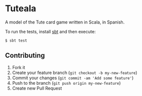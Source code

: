 # Tuteala

A model of the Tute card game written in Scala, in Spanish.

To run the tests, install [sbt](https://www.scala-sbt.org/) and then execute:

    $ sbt test

## Contributing

1. Fork it
2. Create your feature branch (`git checkout -b my-new-feature`)
3. Commit your changes (`git commit -am 'Add some feature'`)
4. Push to the branch (`git push origin my-new-feature`)
5. Create new Pull Request
